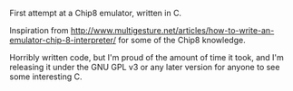 First attempt at a Chip8 emulator, written in C.

Inspiration from http://www.multigesture.net/articles/how-to-write-an-emulator-chip-8-interpreter/ for some of the Chip8 knowledge.

Horribly written code, but I'm proud of the amount of time it took, and I'm releasing it under the GNU GPL v3 or any later version for anyone to see some interesting C.

